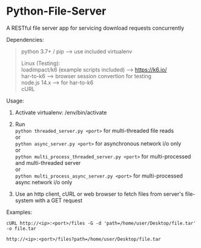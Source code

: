 # Python-File-Server
A RESTful file server app for servicing download requests concurrently

Dependencies:  
>python 3.7+ / pip --> use included virtualenv
>
>Linux (Testing):   
>loadimpact/k6 (example scripts included) --> https://k6.io/  
>har-to-k6 --> browser session convertion for testing  
>node.js 14.x --> for har-to-k6  
>cURL

Usage:

1. Activate virtualenv: /env/bin/activate

2. Run  
`python threaded_server.py <port>` for multi-threaded file reads  
or  
`python async_server.py <port>` for asynchronous network i/o only  
or  
`python multi_process_threaded_server.py <port>` for multi-processed and multi-threaded server  
or  
`python multi_process_async_server.py <port>` for multi-processed async network i/o only  

3. Use an http client, cURL or web browser to fetch files from server's file-system with a GET request


Examples:

`cURL http://<ip>:<port>/files -G -d 'path=/home/user/Desktop/file.tar' -o file.tar`

`http://<ip>:<port>/files?path=/home/user/Desktop/file.tar`
